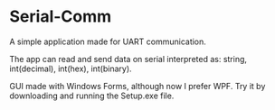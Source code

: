 # Serial-Comm

A simple application made for UART communication. 

The app can read and send data on serial interpreted as:
string, int(decimal), int(hex), int(binary).

GUI made with Windows Forms, although now I prefer WPF.
Try it by downloading and running the Setup.exe file.
